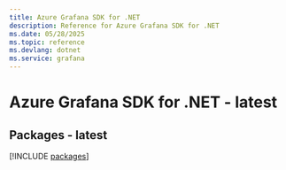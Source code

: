 ```yaml
---
title: Azure Grafana SDK for .NET
description: Reference for Azure Grafana SDK for .NET
ms.date: 05/28/2025
ms.topic: reference
ms.devlang: dotnet
ms.service: grafana
---
```

# Azure Grafana SDK for .NET - latest
## Packages - latest
[!INCLUDE [packages](grafana-index.md)]
